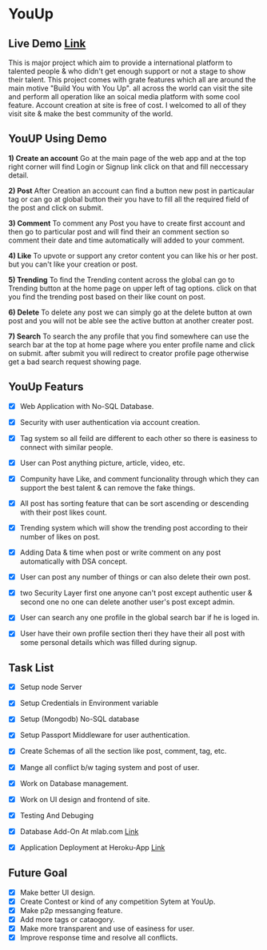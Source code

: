 # **YouUp**

## Live Demo [Link](https://#)
This is major project which aim to provide a international platform to talented people & who didn't get enough support or not a stage to show their talent. 
This project comes with grate features which all are around the main motive "Build You with You Up". all across the world can visit the site and perform all operation like an soical media platform with some cool feature. Account creation at site is free of cost. I welcomed to all of they visit site & make the best community of the world.

## YouUP Using Demo
**1) Create an account**
Go at the main page of the web app and at the top right corner will find Login or Signup link click on that and fill neccessary detail. 


**2) Post**
After Creation an account can find a button new post in particaular tag or can go at global button their you have to fill all the required field of the post and click on submit. 

**3) Comment**
To comment any Post you have to create first account and then go to particular post and will find their an comment section so comment their date and time automatically will added to your comment.

**4) Like**
To upvote or support any cretor content you can like his or her post. but you can't like your creation or post.

**5) Trending** 
To find the Trending content across the global can go to Trending button at the home page on upper left of tag options. click on that you find the trending post based on their like count on post.

**6) Delete**
To delete any post we can simply go at the delete button at own post and you will not be able see the active button at another creater post.

**7) Search**
To search the any profile that you find somewhere can use the search bar at the top at home page where you enter profile name and click on submit. after submit you will redirect to creator profile page otherwise get a bad search request showing page.

## YouUp Featurs
- [X] Web Application with No-SQL Database. 
- [X] Security with user authentication via account creation. 
- [X] Tag system so all feild are different to each other so there is easiness to connect with similar people. 
- [X] User can Post anything picture, article, video, etc.
- [x] Compunity have Like, and comment funcionality through which they can support the best talent & can remove the fake things. 
- [X] All post has sorting feature that can be sort ascending or descending with their post likes count.
- [X] Trending system which will show the trending post according to their number of likes on post.
- [X] Adding Data & time when post or write comment on any post automatically with DSA concept. 
- [X] User can post any number of things or can also delete their own post. 
- [X] two Security Layer first one anyone can't post except authentic user & second one no one can delete another user's post except admin. 
- [X] User can search any one profile in the global search bar if he is loged in. 
- [X] User have their own profile section theri they have their all post with some personal details which was filled during signup. 



## Task List
- [X] Setup node Server
- [X] Setup Credentials in Environment variable
- [X] Setup (Mongodb) No-SQL database 
- [x] Setup Passport Middleware for user authentication.
- [x] Create Schemas of all the section like post, comment, tag, etc.
- [x] Mange all conflict b/w taging system and post of user.
- [X] Work on Database management.
- [x] Work on UI design and frontend of site.
- [X] Testing And Debuging
- [X] Database Add-On At mlab.com [Link](https://mlab.com/)
- [X] Application Deployment at Heroku-App [Link](https://www.heroku.com/)



## Future Goal 
- [x] Make better UI design. 
- [x] Create Contest or kind of any competition Sytem at YouUp.
- [x] Make p2p messanging feature.
- [x] Add more tags or cataogory. 
- [x] Make more transparent and use of easiness for user.
- [x] Improve response time and resolve all conflicts.
